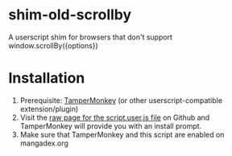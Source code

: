 # shim-old-scrollby
A userscript shim for browsers that don't support window.scrollBy({options})

# Installation
1. Prerequisite: [TamperMonkey](https://tampermonkey.net/) (or other userscript-compatible extension/plugin)
2. Visit the [raw page for the script.user.js file](https://github.com/Andoryuuta/shim-old-scrollby/raw/master/script.user.js) on Github and TamperMonkey will provide you with an install prompt.
3. Make sure that TamperMonkey and this script are enabled on mangadex.org
